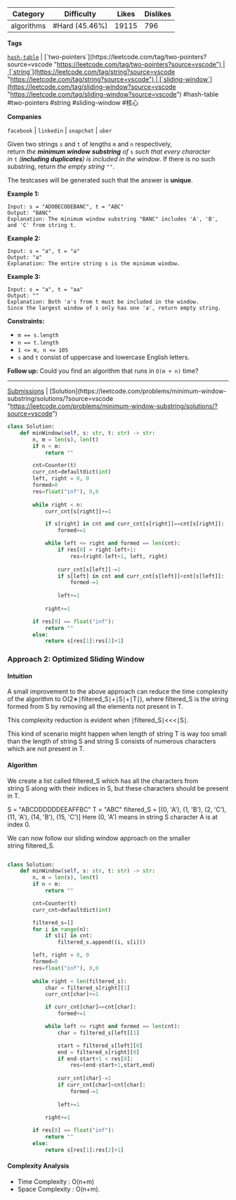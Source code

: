 
| Category   | Difficulty     | Likes | Dislikes |
| ---------- | -------------- | ----- | -------- |
| algorithms | #Hard (45.46%) | 19115 | 796      |

**Tags**

[`hash-table`](https://leetcode.com/tag/hash-table?source=vscode "https://leetcode.com/tag/hash-table?source=vscode") | [`two-pointers`](https://leetcode.com/tag/two-pointers?source=vscode "https://leetcode.com/tag/two-pointers?source=vscode") | [`string`](https://leetcode.com/tag/string?source=vscode "https://leetcode.com/tag/string?source=vscode") | [`sliding-window`](https://leetcode.com/tag/sliding-window?source=vscode "https://leetcode.com/tag/sliding-window?source=vscode") #hash-table #two-pointers #string #sliding-window #核心 

**Companies**

`facebook` | `linkedin` | `snapchat` | `uber`

Given two strings `s` and `t` of lengths `m` and `n` respectively, return _the **minimum window**_ **_substring_** _of_ `s` _such that every character in_ `t` _(**including duplicates**) is included in the window_. If there is no such substring, return _the empty string_ `""`.

The testcases will be generated such that the answer is **unique**.

**Example 1:**

```
Input: s = "ADOBECODEBANC", t = "ABC"
Output: "BANC"
Explanation: The minimum window substring "BANC" includes 'A', 'B', and 'C' from string t.
```

**Example 2:**

```
Input: s = "a", t = "a"
Output: "a"
Explanation: The entire string s is the minimum window.
```

**Example 3:**

```
Input: s = "a", t = "aa"
Output: ""
Explanation: Both 'a's from t must be included in the window.
Since the largest window of s only has one 'a', return empty string.
```

**Constraints:**

- `m == s.length`
- `n == t.length`
- `1 <= m, n <= 105`
- `s` and `t` consist of uppercase and lowercase English letters.

**Follow up:** Could you find an algorithm that runs in `O(m + n)` time?

---

[Submissions](https://leetcode.com/problems/minimum-window-substring/submissions/?source=vscode "https://leetcode.com/problems/minimum-window-substring/submissions/?source=vscode") | [Solution](https://leetcode.com/problems/minimum-window-substring/solutions/?source=vscode "https://leetcode.com/problems/minimum-window-substring/solutions/?source=vscode")

```python
class Solution:
    def minWindow(self, s: str, t: str) -> str:
        n, m = len(s), len(t)
        if n < m:
            return ""

        cnt=Counter(t)
        curr_cnt=defaultdict(int)
        left, right = 0, 0
        formed=0
        res=float("inf"), 0,0
        
        while right < n:
            curr_cnt[s[right]]+=1

            if s[right] in cnt and curr_cnt[s[right]]==cnt[s[right]]:
                formed+=1

            while left <= right and formed == len(cnt):
                if res[0] > right-left+1:
                    res=(right-left+1, left, right)
                
                curr_cnt[s[left]]-=1
                if s[left] in cnt and curr_cnt[s[left]]<cnt[s[left]]:
                    formed-=1
                
                left+=1
            
            right+=1

        if res[0] == float("inf"):
            return ""
        else:
            return s[res[1]:res[2]+1]
```

### Approach 2: Optimized Sliding Window

#### Intuition

A small improvement to the above approach can reduce the time complexity of the algorithm to O(2∗∣filtered_S∣+∣S∣+∣T∣), where filtered_S is the string formed from S by removing all the elements not present in T.

This complexity reduction is evident when ∣filtered_S∣<<<∣S∣.

This kind of scenario might happen when length of string T is way too small than the length of string S and string S consists of numerous characters which are not present in T.

#### Algorithm

We create a list called filtered_S which has all the characters from string S along with their indices in S, but these characters should be present in T.

  S = "ABCDDDDDDEEAFFBC" T = "ABC"
  filtered_S = [(0, 'A'), (1, 'B'), (2, 'C'), (11, 'A'), (14, 'B'), (15, 'C')]
  Here (0, 'A') means in string S character A is at index 0.

We can now follow our sliding window approach on the smaller string filtered_S.

```python

class Solution:
    def minWindow(self, s: str, t: str) -> str:
        n, m = len(s), len(t)
        if n < m:
            return ""

        cnt=Counter(t)
        curr_cnt=defaultdict(int)

        filtered_s=[]
        for i in range(n):
            if s[i] in cnt:
                filtered_s.append((i, s[i]))

        left, right = 0, 0
        formed=0
        res=float("inf"), 0,0
        
        while right < len(filtered_s):
            char = filtered_s[right][1]
            curr_cnt[char]+=1

            if curr_cnt[char]==cnt[char]:
                formed+=1

            while left <= right and formed == len(cnt):
                char = filtered_s[left][1]

                start = filtered_s[left][0]
                end = filtered_s[right][0]
                if end-start+1 < res[0]:
                    res=(end-start+1,start,end)
                
                curr_cnt[char]-=1
                if curr_cnt[char]<cnt[char]:
                    formed-=1
                
                left+=1
            
            right+=1

        if res[0] == float("inf"):
            return ""
        else:
            return s[res[1]:res[2]+1]
```

#### Complexity Analysis

- Time Complexity : O(n+m) 
- Space Complexity : O(n+m).